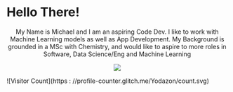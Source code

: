 # Hello There!

<p align="center">
  My Name is Michael and I am an aspiring Code Dev. I like to work with Machine Learning models as well as App Development.
  My Background is grounded in a MSc with Chemistry, and would like to aspire to more roles in Software, Data Science/Eng and Machine Learning
</p>

<p align="center">
  
  <a href="https://skillicons.dev">
    <img src="https://skillicons.dev/icons?i=js,html,css,kotlin,py,pytorch,sklearn,tensorflow,selenium,fastapi,flask,gcp,vscode,blender,windows,apple&perline=4" />
  </a>
</p>

![Visitor Count](https : //profile-counter.glitch.me/Yodazon/count.svg)
